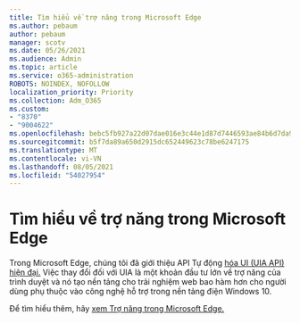 ```yaml
---
title: Tìm hiểu về trợ năng trong Microsoft Edge
ms.author: pebaum
author: pebaum
manager: scotv
ms.date: 05/26/2021
ms.audience: Admin
ms.topic: article
ms.service: o365-administration
ROBOTS: NOINDEX, NOFOLLOW
localization_priority: Priority
ms.collection: Adm_O365
ms.custom:
- "8370"
- "9004622"
ms.openlocfilehash: bebc5fb927a22d07dae016e3c44e1d87d7446593ae84b6d7da9b2354ac53a599
ms.sourcegitcommit: b5f7da89a650d2915dc652449623c78be6247175
ms.translationtype: MT
ms.contentlocale: vi-VN
ms.lasthandoff: 08/05/2021
ms.locfileid: "54027954"
---
```

# <a name="learn-about-accessibility-in-microsoft-edge"></a>Tìm hiểu về trợ năng trong Microsoft Edge

Trong Microsoft Edge, chúng tôi đã giới thiệu API Tự động [hóa UI (UIA API) hiện đại.](https://go.microsoft.com/fwlink/?linkid=2153423) Việc thay đổi đối với UIA là một khoản đầu tư lớn về trợ năng của trình duyệt và nó tạo nền tảng cho trải nghiệm web bao hàm hơn cho người dùng phụ thuộc vào công nghệ hỗ trợ trong nền tảng điện Windows 10. 

Để tìm hiểu thêm, hãy [xem Trợ năng trong Microsoft Edge.](https://go.microsoft.com/fwlink/?linkid=2153512)

